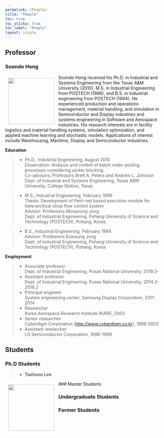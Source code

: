 ```yaml
---
permalink: /People/
title: "People"
toc: true
toc_sticky: true
toc_label: "People"
layout: single
---
```


## Professor
### Soondo Hong

<img align="left" width="150" height="150" style="border: 10px solid white" src="https://simfl-lab.github.io/assets/images/Prof_Hong.jpg">
Soondo Hong received his Ph.D. in Industrial and Systems Engineering from the Texas A&M University (2010), M.S. in Industrial Engineering from POSTECH (1996), and B.S. in Industrial engineering from POSTECH (1994). He experienced production and operations management, material handling, and simulation in Semiconductor and Display industries and systems engineering in Software and Aerospace industries. His research interests are in facility logistics and material handling systems, simulation optimization, and applied machine learning and stochastic models. Applications of interest include Warehousing, Maritime, Display and Semiconductor industries.

**Education**  
>* Ph.D., Industrial Engineering, August 2010  
>Dissertation: Analysis and control of batch order-picking processes considering picker blocking  
>Co-advisors: Professors Brett A. Peters and Andrew L. Johnson  
>Dept. of Industrial and Systems Engineering, Texas A&M University, College Station, Texas  
  
>* M.S., Industrial Engineering, February 1996  
>Thesis: Development of Petri-net based execution module for heterarchical shop flow control system  
>Advisor: Professors Mooyoung Jung  
>Dept. of Industrial Engineering, Pohang University of Science and Technology (POSTECH), Pohang, Korea  
  
>* B.S., Industrial Engineering, February 1994  
>Advisor: Professors Euiseung Jung  
>Dept. of Industrial Engineering, Pohang University of Science and Technology (POSTECH), Pohang, Korea  

**Employment**  
>* Associate professor  
Dept. of Industrial Engineering, Pusan National University, 2018.3-  
>* Assistant professor  
Dept. of Industrial Engineering, Pusan National University, 2014.3-2018.2  
>* Principal engineer  
System engineering center, Samsung Display Corporation, 2011-2014  
>* Researcher  
Korea Aerospace Research Institute (KARI), 2003  
>* Senior researcher  
  Cyberdigm Corporation (http://www.cyberdigm.co.kr), 1999-2002  
>* Assistant researcher  
LG Semiconductor Corporation, 1996-1999  

## Students

### Ph.D Students
>* __Taehoon Lee__
<img align="left" width="150" height="150" style="border: 10px solid white" src="https://simfl-lab.github.io/assets/images/default_bio.jpg">
### Master Students

### Undergraduate Students

### Former Students


